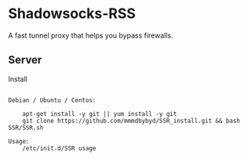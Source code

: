 Shadowsocks-RSS
===========

A fast tunnel proxy that helps you bypass firewalls.

Server
------

Install
~~~~~~~

Debian / Ubuntu / Centos:

    apt-get install -y git || yum install -y git
    git clone https://github.com/mmmdbybyd/SSR_install.git && bash SSR/SSR.sh

Usage:
    /etc/init.d/SSR usage

~~~~~~~
